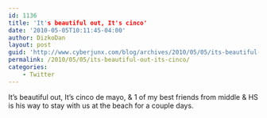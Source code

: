 ```yaml
---
id: 1136
title: 'It's beautiful out, It's cinco'
date: '2010-05-05T10:11:45-04:00'
author: DizkoDan
layout: post
guid: 'http://www.cyberjunx.com/blog/archives/2010/05/05/its-beautiful-out-its-cinco/'
permalink: /2010/05/05/its-beautiful-out-its-cinco/
categories:
    - Twitter
---
```


It’s beautiful out, It’s cinco de mayo, &amp; 1 of my best friends from middle &amp; HS is his way to stay with us at the beach for a couple days.